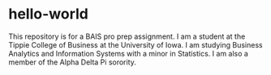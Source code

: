 # hello-world
This repository is for a BAIS pro prep assignment. 
I am a student at the Tippie College of Business at the University of Iowa. I am studying Business Analytics and Information Systems with a minor in Statistics. I am also a member of the Alpha Delta Pi sorority. 
